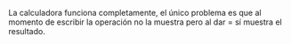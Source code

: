 La calculadora funciona completamente, el único problema es que al momento de escribir la operación no la muestra pero al dar = sí muestra el resultado.
